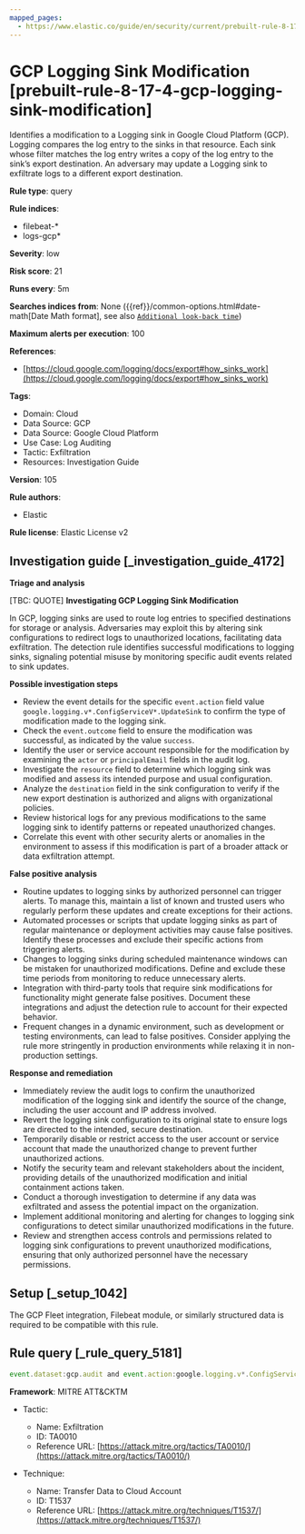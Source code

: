 ```yaml
---
mapped_pages:
  - https://www.elastic.co/guide/en/security/current/prebuilt-rule-8-17-4-gcp-logging-sink-modification.html
---
```


# GCP Logging Sink Modification [prebuilt-rule-8-17-4-gcp-logging-sink-modification]

Identifies a modification to a Logging sink in Google Cloud Platform (GCP). Logging compares the log entry to the sinks in that resource. Each sink whose filter matches the log entry writes a copy of the log entry to the sink’s export destination. An adversary may update a Logging sink to exfiltrate logs to a different export destination.

**Rule type**: query

**Rule indices**:

* filebeat-*
* logs-gcp*

**Severity**: low

**Risk score**: 21

**Runs every**: 5m

**Searches indices from**: None ({{ref}}/common-options.html#date-math[Date Math format], see also [`Additional look-back time`](docs-content://solutions/security/detect-and-alert/create-detection-rule.md#rule-schedule))

**Maximum alerts per execution**: 100

**References**:

* [https://cloud.google.com/logging/docs/export#how_sinks_work](https://cloud.google.com/logging/docs/export#how_sinks_work)

**Tags**:

* Domain: Cloud
* Data Source: GCP
* Data Source: Google Cloud Platform
* Use Case: Log Auditing
* Tactic: Exfiltration
* Resources: Investigation Guide

**Version**: 105

**Rule authors**:

* Elastic

**Rule license**: Elastic License v2

## Investigation guide [_investigation_guide_4172]

**Triage and analysis**

[TBC: QUOTE]
**Investigating GCP Logging Sink Modification**

In GCP, logging sinks are used to route log entries to specified destinations for storage or analysis. Adversaries may exploit this by altering sink configurations to redirect logs to unauthorized locations, facilitating data exfiltration. The detection rule identifies successful modifications to logging sinks, signaling potential misuse by monitoring specific audit events related to sink updates.

**Possible investigation steps**

* Review the event details for the specific `event.action` field value `google.logging.v*.ConfigServiceV*.UpdateSink` to confirm the type of modification made to the logging sink.
* Check the `event.outcome` field to ensure the modification was successful, as indicated by the value `success`.
* Identify the user or service account responsible for the modification by examining the `actor` or `principalEmail` fields in the audit log.
* Investigate the `resource` field to determine which logging sink was modified and assess its intended purpose and usual configuration.
* Analyze the `destination` field in the sink configuration to verify if the new export destination is authorized and aligns with organizational policies.
* Review historical logs for any previous modifications to the same logging sink to identify patterns or repeated unauthorized changes.
* Correlate this event with other security alerts or anomalies in the environment to assess if this modification is part of a broader attack or data exfiltration attempt.

**False positive analysis**

* Routine updates to logging sinks by authorized personnel can trigger alerts. To manage this, maintain a list of known and trusted users who regularly perform these updates and create exceptions for their actions.
* Automated processes or scripts that update logging sinks as part of regular maintenance or deployment activities may cause false positives. Identify these processes and exclude their specific actions from triggering alerts.
* Changes to logging sinks during scheduled maintenance windows can be mistaken for unauthorized modifications. Define and exclude these time periods from monitoring to reduce unnecessary alerts.
* Integration with third-party tools that require sink modifications for functionality might generate false positives. Document these integrations and adjust the detection rule to account for their expected behavior.
* Frequent changes in a dynamic environment, such as development or testing environments, can lead to false positives. Consider applying the rule more stringently in production environments while relaxing it in non-production settings.

**Response and remediation**

* Immediately review the audit logs to confirm the unauthorized modification of the logging sink and identify the source of the change, including the user account and IP address involved.
* Revert the logging sink configuration to its original state to ensure logs are directed to the intended, secure destination.
* Temporarily disable or restrict access to the user account or service account that made the unauthorized change to prevent further unauthorized actions.
* Notify the security team and relevant stakeholders about the incident, providing details of the unauthorized modification and initial containment actions taken.
* Conduct a thorough investigation to determine if any data was exfiltrated and assess the potential impact on the organization.
* Implement additional monitoring and alerting for changes to logging sink configurations to detect similar unauthorized modifications in the future.
* Review and strengthen access controls and permissions related to logging sink configurations to prevent unauthorized modifications, ensuring that only authorized personnel have the necessary permissions.


## Setup [_setup_1042]

The GCP Fleet integration, Filebeat module, or similarly structured data is required to be compatible with this rule.


## Rule query [_rule_query_5181]

```js
event.dataset:gcp.audit and event.action:google.logging.v*.ConfigServiceV*.UpdateSink and event.outcome:success
```

**Framework**: MITRE ATT&CKTM

* Tactic:

    * Name: Exfiltration
    * ID: TA0010
    * Reference URL: [https://attack.mitre.org/tactics/TA0010/](https://attack.mitre.org/tactics/TA0010/)

* Technique:

    * Name: Transfer Data to Cloud Account
    * ID: T1537
    * Reference URL: [https://attack.mitre.org/techniques/T1537/](https://attack.mitre.org/techniques/T1537/)



